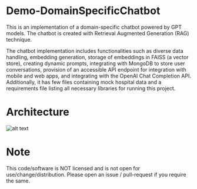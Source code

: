 # Demo-DomainSpecificChatbot
This is an implementation of a domain-specific chatbot powered by GPT models. The chatbot is created with Retrieval Augmented Generation (RAG) technique.

The chatbot implementation includes functionalities such as diverse data handling, embedding generation, storage of embeddings in FAISS (a vector store), creating dynamic prompts, integrating with MongoDB to store user conversations, provision of an accessible API endpoint for integration with mobile and web apps, and integrating with the OpenAI Chat Completion API. Additionally, it has few files containing mock hospital data and a requirements file listing all necessary libraries for running this project.

# Architecture
![alt text](https://github.com/rsl-jainishchampaneria/QA-OpenAI-langchain-custom-data/assets/138757720/f6f3e9bc-07c5-4552-947b-0557b1bb2a09)

# Note
This code/software is NOT licensed and is not open for use/change/distribution. Please open an issue / pull-request if you require the same.
